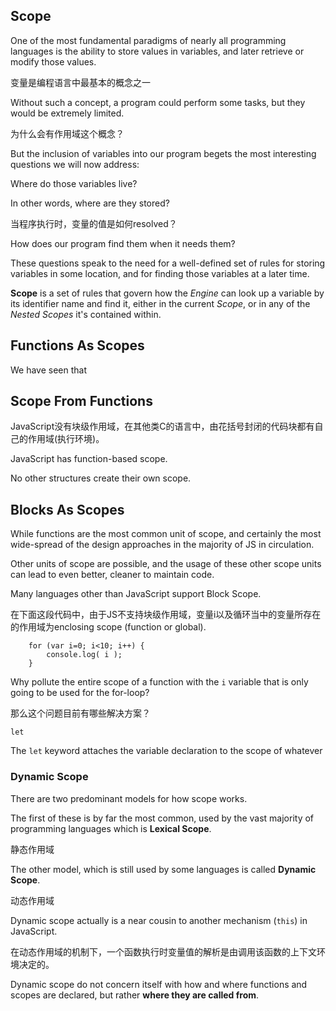 ## Scope

One of the most fundamental paradigms of nearly all programming languages is the ability to store values in variables, and later retrieve or modify those values.

变量是编程语言中最基本的概念之一

Without such a concept, a program could perform some tasks, but they would be extremely limited.

为什么会有作用域这个概念？

But the inclusion of variables into our program begets the most interesting questions we will now address:

Where do those variables live?

In other words, where are they stored?

当程序执行时，变量的值是如何resolved？

How does our program find them when it needs them?

These questions speak to the need for a well-defined set of rules for storing variables in some location, and for finding those variables at a later time. 

**Scope** is a set of rules that govern how the *Engine* can look up a variable by its identifier name and find it, either in the current *Scope*, or in any of the *Nested Scopes* it's contained within.

## Functions As Scopes

We have seen that 

## Scope From Functions

JavaScript没有块级作用域，在其他类C的语言中，由花括号封闭的代码块都有自己的作用域(执行环境)。

JavaScript has function-based scope.

No other structures create their own scope.

## Blocks As Scopes

While functions are the most common unit of scope, and certainly the most wide-spread of the design approaches in the majority of JS in circulation.

Other units of scope are possible, and the usage of these other scope units can lead to even better, cleaner to maintain code.

Many languages other than JavaScript support Block Scope.

在下面这段代码中，由于JS不支持块级作用域，变量i以及循环当中的变量所存在的作用域为enclosing scope (function or global).

        for (var i=0; i<10; i++) {
        	console.log( i );
        }
        
Why pollute the entire scope of a function with the `i` variable that is only going to be used for the for-loop?

那么这个问题目前有哪些解决方案？

`let`

The `let` keyword attaches the variable declaration to the scope of whatever 

### Dynamic Scope 

There are two predominant models for how scope works.

The first of these is by far the most common, used by the vast majority of programming languages which is **Lexical Scope**.

静态作用域

The other model, which is still used by some languages is called **Dynamic Scope**.

动态作用域

Dynamic scope actually is a near cousin to another mechanism (`this`) in JavaScript.

在动态作用域的机制下，一个函数执行时变量值的解析是由调用该函数的上下文环境决定的。

Dynamic scope do not concern itself with how and where functions and scopes are declared, but rather **where they are called from**.



